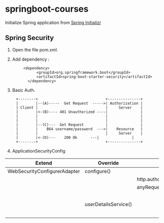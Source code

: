 # springboot-courses

Initialize Spring application from [Spring Initializr](https://start.spring.io/) 


## Spring Security
1. Open the file pom.xml.
2. Add dependency :

        	<dependency>
			      <groupId>org.springframework.boot</groupId>
			      <artifactId>spring-boot-starter-security</artifactId>
		      </dependency>

3. Basic Auth.
```
     +--------+                               +---------------+
     |        |--(A)-----  Get Request  ----->| Authorization |
     | Client |                               |     Server    |
     |        |<-(B)---- 401 Unauthorized ----|               |
     |        |                               |               |
     |        |                               |               |
     |        |--(C)---  Get Request          |               |
     |	      |	   B64 username/password  --->|    Resource   |
     |        |                               |     Server    |
     |        |<-(D)---    200 Ok	   ---|               |
     +--------+                               +---------------+
```

4. ApplicationSecurityConfig

| Extend  | Override | Command | Description |
| ------------- | ------------- | ------------- | ------------- |
| WebSecurityConfigurerAdapter  | configure()  |  |  |
|   | |http.authorizeRequest.antMAtchers("patern")  |  |
|   |  |anyRequest().authentificated  |   |
||userDetailsService()||How we retrieve User from DB|
